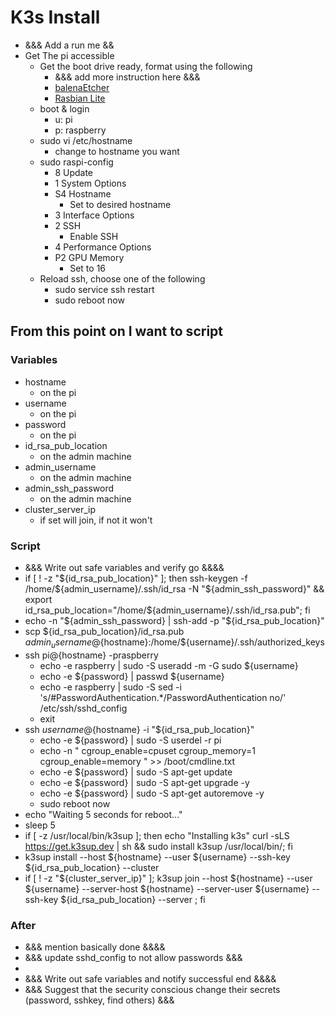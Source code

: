 # K3s Install

* &&& Add a run me &&
* Get The pi accessible
  * Get the boot drive ready, format using the following
    * &&& add more instruction here &&&
    * [balenaEtcher](https://www.balena.io/etcher/)
    * [Rasbian Lite](https://www.raspberrypi.org/software/operating-systems/)
  * boot & login
    * u: pi
    * p: raspberry
  * sudo vi /etc/hostname
    * change to hostname you want
  * sudo raspi-config
    * 8 Update
    * 1 System Options
    * S4 Hostname
      * Set to desired hostname
    * 3 Interface Options
    * 2 SSH
      * Enable SSH
    * 4 Performance Options
    * P2 GPU Memory 
      * Set to 16
  * Reload ssh, choose one of the following
    * sudo service ssh restart
    * sudo reboot now

## From this point on I want to script

### Variables

* hostname
  * on the pi
* username
  * on the pi
* password
  * on the pi
* id_rsa_pub_location
  * on the admin machine
* admin_username
  * on the admin machine
* admin_ssh_password
  * on the admin machine
* cluster_server_ip
  * if set will join, if not it won't

### Script

* &&& Write out safe variables and verify go &&&&
* if [ ! -z "${id_rsa_pub_location}" ]; then ssh-keygen -f /home/${admin_username}/.ssh/id_rsa -N "${admin_ssh_password}" && export id_rsa_pub_location="/home/${admin_username}/.ssh/id_rsa.pub"; fi
* echo -n "${admin_ssh_password} | ssh-add -p "${id_rsa_pub_location}"
* scp ${id_rsa_pub_location}/id_rsa.pub ${admin_username}@${hostname}:/home/${username}/.ssh/authorized_keys
* ssh pi@{hostname} -praspberry
  * echo -e raspberry | sudo -S useradd -m -G sudo ${username}
  * echo -e ${password} | passwd ${username}
  * echo -e raspberry | sudo -S sed -i 's/#PasswordAuthentication.*/PasswordAuthentication no/' /etc/ssh/sshd_config
  * exit
* ssh ${username}@${hostname} -i "${id_rsa_pub_location}"
  * echo -e ${password} | sudo -S userdel -r pi
  * echo -n " cgroup_enable=cpuset cgroup_memory=1 cgroup_enable=memory " >> /boot/cmdline.txt
  * echo -e ${password} | sudo -S apt-get update
  * echo -e ${password} | sudo -S apt-get upgrade -y
  * echo -e ${password} | sudo -S apt-get autoremove -y
  * sudo reboot now
* echo "Waiting 5 seconds for reboot..."
* sleep 5
* if [ -z /usr/local/bin/k3sup ]; then echo "Installing k3s" curl -sLS https://get.k3sup.dev | sh && sudo install k3sup /usr/local/bin/; fi
* k3sup install --host ${hostname} --user ${username} --ssh-key ${id_rsa_pub_location} --cluster
* if [ ! -z "${cluster_server_ip}" ]; k3sup join --host ${hostname} --user ${username} --server-host ${hostname} --server-user ${username} --ssh-key ${id_rsa_pub_location} --server ; fi

### After

* &&& mention basically done &&&&
* &&& update sshd_config to not allow passwords &&&
* 
* &&& Write out safe variables and notify successful end &&&&
* &&& Suggest that the security conscious change their secrets (password, sshkey, find others) &&&
